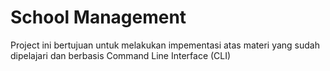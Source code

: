# School Management

Project ini bertujuan untuk melakukan impementasi atas materi yang sudah dipelajari dan berbasis Command Line Interface (CLI)
